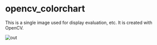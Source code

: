 # opencv_colorchart

This is a single image used for display evaluation, etc. It is created with OpenCV.

![out](https://github.com/nnn112358/opencv_colorchart/assets/27625496/7ed88aaf-1e83-4e38-a8f2-9f914ddaa10e)
